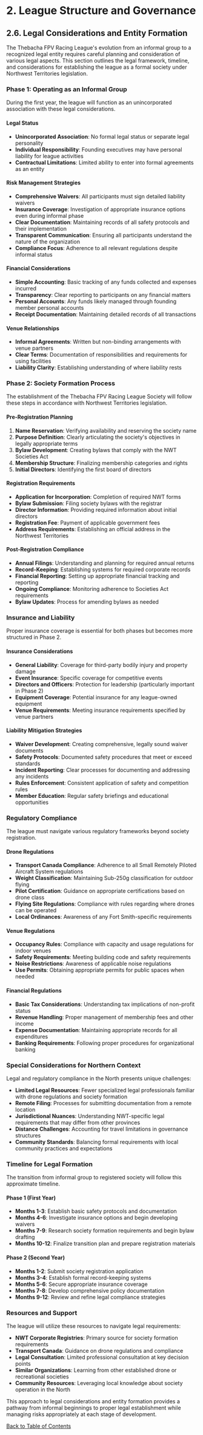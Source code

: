 # 2. League Structure and Governance

## 2.6. Legal Considerations and Entity Formation

The Thebacha FPV Racing League's evolution from an informal group to a recognized legal entity requires careful planning and consideration of various legal aspects. This section outlines the legal framework, timeline, and considerations for establishing the league as a formal society under Northwest Territories legislation.

### Phase 1: Operating as an Informal Group

During the first year, the league will function as an unincorporated association with these legal considerations.

#### Legal Status

- **Unincorporated Association**: No formal legal status or separate legal personality  
- **Individual Responsibility**: Founding executives may have personal liability for league activities  
- **Contractual Limitations**: Limited ability to enter into formal agreements as an entity  

#### Risk Management Strategies

- **Comprehensive Waivers**: All participants must sign detailed liability waivers  
- **Insurance Coverage**: Investigation of appropriate insurance options even during informal phase  
- **Clear Documentation**: Maintaining records of all safety protocols and their implementation  
- **Transparent Communication**: Ensuring all participants understand the nature of the organization  
- **Compliance Focus**: Adherence to all relevant regulations despite informal status  

#### Financial Considerations

- **Simple Accounting**: Basic tracking of any funds collected and expenses incurred  
- **Transparency**: Clear reporting to participants on any financial matters  
- **Personal Accounts**: Any funds likely managed through founding member personal accounts  
- **Receipt Documentation**: Maintaining detailed records of all transactions  

#### Venue Relationships

- **Informal Agreements**: Written but non-binding arrangements with venue partners  
- **Clear Terms**: Documentation of responsibilities and requirements for using facilities  
- **Liability Clarity**: Establishing understanding of where liability rests  

### Phase 2: Society Formation Process

The establishment of the Thebacha FPV Racing League Society will follow these steps in accordance with Northwest Territories legislation.

#### Pre-Registration Planning

1. **Name Reservation**: Verifying availability and reserving the society name  
2. **Purpose Definition**: Clearly articulating the society's objectives in legally appropriate terms  
3. **Bylaw Development**: Creating bylaws that comply with the NWT Societies Act  
4. **Membership Structure**: Finalizing membership categories and rights  
5. **Initial Directors**: Identifying the first board of directors  

#### Registration Requirements

- **Application for Incorporation**: Completion of required NWT forms  
- **Bylaw Submission**: Filing society bylaws with the registrar  
- **Director Information**: Providing required information about initial directors  
- **Registration Fee**: Payment of applicable government fees  
- **Address Requirements**: Establishing an official address in the Northwest Territories  

#### Post-Registration Compliance

- **Annual Filings**: Understanding and planning for required annual returns  
- **Record-Keeping**: Establishing systems for required corporate records  
- **Financial Reporting**: Setting up appropriate financial tracking and reporting  
- **Ongoing Compliance**: Monitoring adherence to Societies Act requirements  
- **Bylaw Updates**: Process for amending bylaws as needed  

### Insurance and Liability

Proper insurance coverage is essential for both phases but becomes more structured in Phase 2.

#### Insurance Considerations

- **General Liability**: Coverage for third-party bodily injury and property damage  
- **Event Insurance**: Specific coverage for competitive events  
- **Directors and Officers**: Protection for leadership (particularly important in Phase 2)  
- **Equipment Coverage**: Potential insurance for any league-owned equipment  
- **Venue Requirements**: Meeting insurance requirements specified by venue partners  

#### Liability Mitigation Strategies

- **Waiver Development**: Creating comprehensive, legally sound waiver documents  
- **Safety Protocols**: Documented safety procedures that meet or exceed standards  
- **Incident Reporting**: Clear processes for documenting and addressing any incidents  
- **Rules Enforcement**: Consistent application of safety and competition rules  
- **Member Education**: Regular safety briefings and educational opportunities  

### Regulatory Compliance

The league must navigate various regulatory frameworks beyond society registration.

#### Drone Regulations

- **Transport Canada Compliance**: Adherence to all Small Remotely Piloted Aircraft System regulations  
- **Weight Classification**: Maintaining Sub-250g classification for outdoor flying  
- **Pilot Certification**: Guidance on appropriate certifications based on drone class  
- **Flying Site Regulations**: Compliance with rules regarding where drones can be operated  
- **Local Ordinances**: Awareness of any Fort Smith-specific requirements  

#### Venue Regulations

- **Occupancy Rules**: Compliance with capacity and usage regulations for indoor venues  
- **Safety Requirements**: Meeting building code and safety requirements  
- **Noise Restrictions**: Awareness of applicable noise regulations  
- **Use Permits**: Obtaining appropriate permits for public spaces when needed  

#### Financial Regulations

- **Basic Tax Considerations**: Understanding tax implications of non-profit status  
- **Revenue Handling**: Proper management of membership fees and other income  
- **Expense Documentation**: Maintaining appropriate records for all expenditures  
- **Banking Requirements**: Following proper procedures for organizational banking  

### Special Considerations for Northern Context

Legal and regulatory compliance in the North presents unique challenges:

- **Limited Legal Resources**: Fewer specialized legal professionals familiar with drone regulations and society formation  
- **Remote Filing**: Processes for submitting documentation from a remote location  
- **Jurisdictional Nuances**: Understanding NWT-specific legal requirements that may differ from other provinces  
- **Distance Challenges**: Accounting for travel limitations in governance structures  
- **Community Standards**: Balancing formal requirements with local community practices and expectations  

### Timeline for Legal Formation

The transition from informal group to registered society will follow this approximate timeline.

#### Phase 1 (First Year)

- **Months 1-3**: Establish basic safety protocols and documentation  
- **Months 4-6**: Investigate insurance options and begin developing waivers  
- **Months 7-9**: Research society formation requirements and begin bylaw drafting  
- **Months 10-12**: Finalize transition plan and prepare registration materials  

#### Phase 2 (Second Year)

- **Months 1-2**: Submit society registration application  
- **Months 3-4**: Establish formal record-keeping systems  
- **Months 5-6**: Secure appropriate insurance coverage  
- **Months 7-8**: Develop comprehensive policy documentation  
- **Months 9-12**: Review and refine legal compliance strategies  

### Resources and Support

The league will utilize these resources to navigate legal requirements:

- **NWT Corporate Registries**: Primary source for society formation requirements  
- **Transport Canada**: Guidance on drone regulations and compliance  
- **Legal Consultation**: Limited professional consultation at key decision points  
- **Similar Organizations**: Learning from other established drone or recreational societies  
- **Community Resources**: Leveraging local knowledge about society operation in the North  

This approach to legal considerations and entity formation provides a pathway from informal beginnings to proper legal establishment while managing risks appropriately at each stage of development.

[Back to Table of Contents](contents.md)